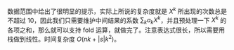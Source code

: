 数据范围中给出了很明显的提示，实际上所说的复杂度就是 $X^k$ 所出现的次数总是不超过 $10$，因此我们只需要维护中间结果的系数 $\sum_k a_kX^k$，并且预处理一下 $X^k$ 的各项之和，那么就可以支持 fold 运算，就做完了。注意表达式很长，所以需要用栈做到线性。时间复杂度 $O(nk+|s|k^2)$。
